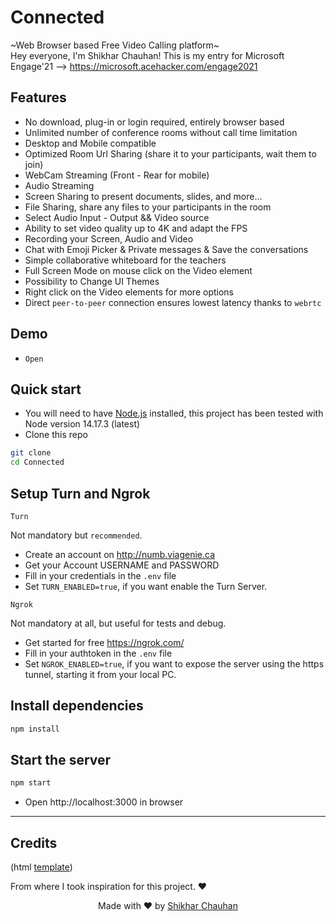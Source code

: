 # Connected
~Web Browser based Free Video Calling platform~
<br>
 Hey everyone, I'm Shikhar Chauhan! 
 This is my entry for Microsoft Engage'21 --> https://microsoft.acehacker.com/engage2021

## Features

-   No download, plug-in or login required, entirely browser based
-   Unlimited number of conference rooms without call time limitation
-   Desktop and Mobile compatible
-   Optimized Room Url Sharing (share it to your participants, wait them to join)
-   WebCam Streaming (Front - Rear for mobile)
-   Audio Streaming
-   Screen Sharing to present documents, slides, and more...
-   File Sharing, share any files to your participants in the room
-   Select Audio Input - Output && Video source
-   Ability to set video quality up to 4K and adapt the FPS
-   Recording your Screen, Audio and Video
-   Chat with Emoji Picker & Private messages & Save the conversations
-   Simple collaborative whiteboard for the teachers
-   Full Screen Mode on mouse click on the Video element
-   Possibility to Change UI Themes
-   Right click on the Video elements for more options
-   Direct `peer-to-peer` connection ensures lowest latency thanks to `webrtc`


## Demo

-   `Open` 


## Quick start

-   You will need to have [Node.js](https://nodejs.org/en/blog/release/v12.22.1/) installed, this project has been tested with Node version 14.17.3 (latest)
-   Clone this repo

```bash
git clone 
cd Connected
```

## Setup Turn and Ngrok

`Turn`

Not mandatory but `recommended`.

-   Create an account on http://numb.viagenie.ca
-   Get your Account USERNAME and PASSWORD
-   Fill in your credentials in the `.env` file
-   Set `TURN_ENABLED=true`, if you want enable the Turn Server.

`Ngrok`

Not mandatory at all, but useful for tests and debug.

-   Get started for free https://ngrok.com/
-   Fill in your authtoken in the `.env` file
-   Set `NGROK_ENABLED=true`, if you want to expose the server using the https tunnel, starting it from your local PC.

## Install dependencies

```js
npm install
```

## Start the server

```js
npm start
```

-   Open http://localhost:3000 in browser

---

## Credits

 (html [template](https://cruip.com/demos/neon/))

From where I took inspiration for this project. ❤️


<p align="center"> Made with ❤️ by <a href="https://www.linkedin.com/in/shikhar-chauhan-2001">Shikhar Chauhan</a></p>
